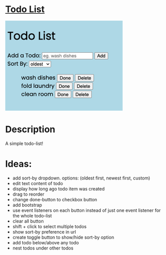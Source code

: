 # [Todo List](https://2dl.netlify.app/)

![main page](./github_images/main-page.png)

# Description

A simple todo-list!

# Ideas:

- add sort-by dropdown. options: (oldest first, newest first, custom)
- edit text content of todo
- display how long ago todo item was created
- drag to reorder
- change done-button to checkbox button
- add bootstrap
- use event listeners on each button instead of just one event listener for the whole todo-list
- clear all button
- shift + click to select multiple todos
- show sort-by preference in url
- create toggle button to show/hide sort-by option
- add todo below/above any todo
- nest todos under other todos
